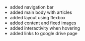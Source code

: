 * added navigation bar
* added main body with articles
* added layout using flexbox
* added content and fixed images
* added interactivity when hovering
* added links to google drive page